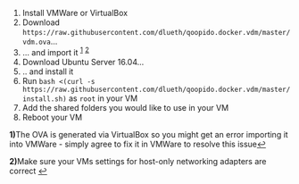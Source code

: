 1. Install VMWare or VirtualBox
2. Download ```https://raw.githubusercontent.com/dlueth/qoopido.docker.vdm/master/vdm.ova```...
3. ... and import it <sup id="a1">[1](#f1)</sup> <sup id="a2">[2](#f2)</sup>
4. Download Ubuntu Server 16.04...
5. .. and install it
6. Run ```bash <(curl -s https://raw.githubusercontent.com/dlueth/qoopido.docker.vdm/master/install.sh)``` as ```root``` in your VM
7. Add the shared folders you would like to use in your VM
8. Reboot your VM

<b id="f1">1)</b>The OVA is generated via VirtualBox so you might get an error importing it into VMWare - simply agree to fix it in VMWare to resolve this issue[↩](#a1)

<b id="f2">2)</b>Make sure your VMs settings for host-only networking adapters are correct [↩](#a2)
